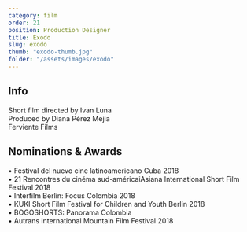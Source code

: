 ```yaml
---
category: film
order: 21
position: Production Designer
title: Éxodo
slug: exodo
thumb: "exodo-thumb.jpg"
folder: "/assets/images/exodo"
---
```


## Info
Short film directed by Ivan Luna  
Produced by Diana Pérez Mejia  
Ferviente Films  

## Nominations & Awards
&bull; Festival del nuevo cine latinoamericano Cuba 2018  
&bull; 21 Rencontres du cinéma sud-américaiAsiana International Short Film Festival 2018  
&bull; Interfilm Berlin: Focus Colombia 2018  
&bull; KUKI Short Film Festival for Children and Youth Berlin 2018  
&bull; BOGOSHORTS: Panorama Colombia  
&bull; Autrans international Mountain Film Festival 2018  

